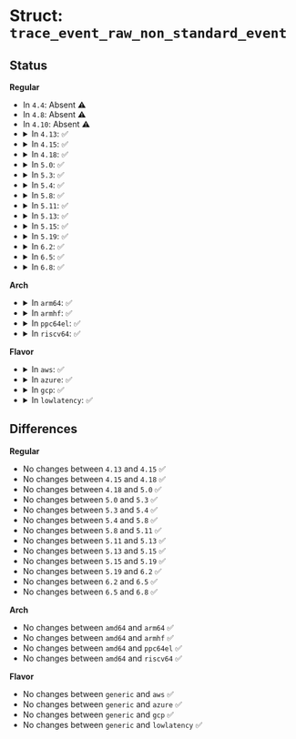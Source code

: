 # Struct: <code>trace_event_raw_non_standard_event</code>

## Status
<b>Regular</b>
<ul>
<li>
In <code>4.4</code>: Absent ⚠️
</li>
<li>
In <code>4.8</code>: Absent ⚠️
</li>
<li>
In <code>4.10</code>: Absent ⚠️
</li>
<li>
<details>
<summary>In <code>4.13</code>: ✅</summary>

```c
struct trace_event_raw_non_standard_event {
    struct trace_entry ent;
    char sec_type[16];
    char fru_id[16];
    u32 __data_loc_fru_text;
    u8 sev;
    u32 len;
    u32 __data_loc_buf;
    char __data[0];
};
```
</details>
</li>
<li>
<details>
<summary>In <code>4.15</code>: ✅</summary>

```c
struct trace_event_raw_non_standard_event {
    struct trace_entry ent;
    char sec_type[16];
    char fru_id[16];
    u32 __data_loc_fru_text;
    u8 sev;
    u32 len;
    u32 __data_loc_buf;
    char __data[0];
};
```
</details>
</li>
<li>
<details>
<summary>In <code>4.18</code>: ✅</summary>

```c
struct trace_event_raw_non_standard_event {
    struct trace_entry ent;
    char sec_type[16];
    char fru_id[16];
    u32 __data_loc_fru_text;
    u8 sev;
    u32 len;
    u32 __data_loc_buf;
    char __data[0];
};
```
</details>
</li>
<li>
<details>
<summary>In <code>5.0</code>: ✅</summary>

```c
struct trace_event_raw_non_standard_event {
    struct trace_entry ent;
    char sec_type[16];
    char fru_id[16];
    u32 __data_loc_fru_text;
    u8 sev;
    u32 len;
    u32 __data_loc_buf;
    char __data[0];
};
```
</details>
</li>
<li>
<details>
<summary>In <code>5.3</code>: ✅</summary>

```c
struct trace_event_raw_non_standard_event {
    struct trace_entry ent;
    char sec_type[16];
    char fru_id[16];
    u32 __data_loc_fru_text;
    u8 sev;
    u32 len;
    u32 __data_loc_buf;
    char __data[0];
};
```
</details>
</li>
<li>
<details>
<summary>In <code>5.4</code>: ✅</summary>

```c
struct trace_event_raw_non_standard_event {
    struct trace_entry ent;
    char sec_type[16];
    char fru_id[16];
    u32 __data_loc_fru_text;
    u8 sev;
    u32 len;
    u32 __data_loc_buf;
    char __data[0];
};
```
</details>
</li>
<li>
<details>
<summary>In <code>5.8</code>: ✅</summary>

```c
struct trace_event_raw_non_standard_event {
    struct trace_entry ent;
    char sec_type[16];
    char fru_id[16];
    u32 __data_loc_fru_text;
    u8 sev;
    u32 len;
    u32 __data_loc_buf;
    char __data[0];
};
```
</details>
</li>
<li>
<details>
<summary>In <code>5.11</code>: ✅</summary>

```c
struct trace_event_raw_non_standard_event {
    struct trace_entry ent;
    char sec_type[16];
    char fru_id[16];
    u32 __data_loc_fru_text;
    u8 sev;
    u32 len;
    u32 __data_loc_buf;
    char __data[0];
};
```
</details>
</li>
<li>
<details>
<summary>In <code>5.13</code>: ✅</summary>

```c
struct trace_event_raw_non_standard_event {
    struct trace_entry ent;
    char sec_type[16];
    char fru_id[16];
    u32 __data_loc_fru_text;
    u8 sev;
    u32 len;
    u32 __data_loc_buf;
    char __data[0];
};
```
</details>
</li>
<li>
<details>
<summary>In <code>5.15</code>: ✅</summary>

```c
struct trace_event_raw_non_standard_event {
    struct trace_entry ent;
    char sec_type[16];
    char fru_id[16];
    u32 __data_loc_fru_text;
    u8 sev;
    u32 len;
    u32 __data_loc_buf;
    char __data[0];
};
```
</details>
</li>
<li>
<details>
<summary>In <code>5.19</code>: ✅</summary>

```c
struct trace_event_raw_non_standard_event {
    struct trace_entry ent;
    char sec_type[16];
    char fru_id[16];
    u32 __data_loc_fru_text;
    u8 sev;
    u32 len;
    u32 __data_loc_buf;
    char __data[0];
};
```
</details>
</li>
<li>
<details>
<summary>In <code>6.2</code>: ✅</summary>

```c
struct trace_event_raw_non_standard_event {
    struct trace_entry ent;
    char sec_type[16];
    char fru_id[16];
    u32 __data_loc_fru_text;
    u8 sev;
    u32 len;
    u32 __data_loc_buf;
    char __data[0];
};
```
</details>
</li>
<li>
<details>
<summary>In <code>6.5</code>: ✅</summary>

```c
struct trace_event_raw_non_standard_event {
    struct trace_entry ent;
    char sec_type[16];
    char fru_id[16];
    u32 __data_loc_fru_text;
    u8 sev;
    u32 len;
    u32 __data_loc_buf;
    char __data[0];
};
```
</details>
</li>
<li>
<details>
<summary>In <code>6.8</code>: ✅</summary>

```c
struct trace_event_raw_non_standard_event {
    struct trace_entry ent;
    char sec_type[16];
    char fru_id[16];
    u32 __data_loc_fru_text;
    u8 sev;
    u32 len;
    u32 __data_loc_buf;
    char __data[0];
};
```
</details>
</li>
</ul>
<b>Arch</b>
<ul>
<li>
<details>
<summary>In <code>arm64</code>: ✅</summary>

```c
struct trace_event_raw_non_standard_event {
    struct trace_entry ent;
    char sec_type[16];
    char fru_id[16];
    u32 __data_loc_fru_text;
    u8 sev;
    u32 len;
    u32 __data_loc_buf;
    char __data[0];
};
```
</details>
</li>
<li>
<details>
<summary>In <code>armhf</code>: ✅</summary>

```c
struct trace_event_raw_non_standard_event {
    struct trace_entry ent;
    char sec_type[16];
    char fru_id[16];
    u32 __data_loc_fru_text;
    u8 sev;
    u32 len;
    u32 __data_loc_buf;
    char __data[0];
};
```
</details>
</li>
<li>
<details>
<summary>In <code>ppc64el</code>: ✅</summary>

```c
struct trace_event_raw_non_standard_event {
    struct trace_entry ent;
    char sec_type[16];
    char fru_id[16];
    u32 __data_loc_fru_text;
    u8 sev;
    u32 len;
    u32 __data_loc_buf;
    char __data[0];
};
```
</details>
</li>
<li>
<details>
<summary>In <code>riscv64</code>: ✅</summary>

```c
struct trace_event_raw_non_standard_event {
    struct trace_entry ent;
    char sec_type[16];
    char fru_id[16];
    u32 __data_loc_fru_text;
    u8 sev;
    u32 len;
    u32 __data_loc_buf;
    char __data[0];
};
```
</details>
</li>
</ul>
<b>Flavor</b>
<ul>
<li>
<details>
<summary>In <code>aws</code>: ✅</summary>

```c
struct trace_event_raw_non_standard_event {
    struct trace_entry ent;
    char sec_type[16];
    char fru_id[16];
    u32 __data_loc_fru_text;
    u8 sev;
    u32 len;
    u32 __data_loc_buf;
    char __data[0];
};
```
</details>
</li>
<li>
<details>
<summary>In <code>azure</code>: ✅</summary>

```c
struct trace_event_raw_non_standard_event {
    struct trace_entry ent;
    char sec_type[16];
    char fru_id[16];
    u32 __data_loc_fru_text;
    u8 sev;
    u32 len;
    u32 __data_loc_buf;
    char __data[0];
};
```
</details>
</li>
<li>
<details>
<summary>In <code>gcp</code>: ✅</summary>

```c
struct trace_event_raw_non_standard_event {
    struct trace_entry ent;
    char sec_type[16];
    char fru_id[16];
    u32 __data_loc_fru_text;
    u8 sev;
    u32 len;
    u32 __data_loc_buf;
    char __data[0];
};
```
</details>
</li>
<li>
<details>
<summary>In <code>lowlatency</code>: ✅</summary>

```c
struct trace_event_raw_non_standard_event {
    struct trace_entry ent;
    char sec_type[16];
    char fru_id[16];
    u32 __data_loc_fru_text;
    u8 sev;
    u32 len;
    u32 __data_loc_buf;
    char __data[0];
};
```
</details>
</li>
</ul>

## Differences
<b>Regular</b>
<ul>
<li>
No changes between <code>4.13</code> and <code>4.15</code> ✅
</li>
<li>
No changes between <code>4.15</code> and <code>4.18</code> ✅
</li>
<li>
No changes between <code>4.18</code> and <code>5.0</code> ✅
</li>
<li>
No changes between <code>5.0</code> and <code>5.3</code> ✅
</li>
<li>
No changes between <code>5.3</code> and <code>5.4</code> ✅
</li>
<li>
No changes between <code>5.4</code> and <code>5.8</code> ✅
</li>
<li>
No changes between <code>5.8</code> and <code>5.11</code> ✅
</li>
<li>
No changes between <code>5.11</code> and <code>5.13</code> ✅
</li>
<li>
No changes between <code>5.13</code> and <code>5.15</code> ✅
</li>
<li>
No changes between <code>5.15</code> and <code>5.19</code> ✅
</li>
<li>
No changes between <code>5.19</code> and <code>6.2</code> ✅
</li>
<li>
No changes between <code>6.2</code> and <code>6.5</code> ✅
</li>
<li>
No changes between <code>6.5</code> and <code>6.8</code> ✅
</li>
</ul>
<b>Arch</b>
<ul>
<li>
No changes between <code>amd64</code> and <code>arm64</code> ✅
</li>
<li>
No changes between <code>amd64</code> and <code>armhf</code> ✅
</li>
<li>
No changes between <code>amd64</code> and <code>ppc64el</code> ✅
</li>
<li>
No changes between <code>amd64</code> and <code>riscv64</code> ✅
</li>
</ul>
<b>Flavor</b>
<ul>
<li>
No changes between <code>generic</code> and <code>aws</code> ✅
</li>
<li>
No changes between <code>generic</code> and <code>azure</code> ✅
</li>
<li>
No changes between <code>generic</code> and <code>gcp</code> ✅
</li>
<li>
No changes between <code>generic</code> and <code>lowlatency</code> ✅
</li>
</ul>
